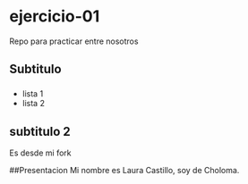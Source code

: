 # ejercicio-01
Repo para practicar entre nosotros

## Subtitulo

###

* lista 1
* lista 2 

## subtitulo 2
Es desde mi fork

##Presentacion
Mi nombre es Laura Castillo, soy de Choloma.




